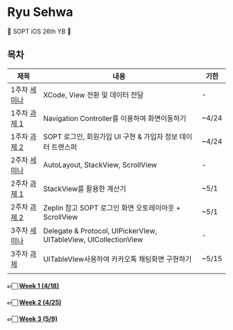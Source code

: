 # Ryu Sehwa

🌸 SOPT iOS 26th YB 🌸



## 목차

| 제목                                                         | 내용                                                         | 기한  |
| ------------------------------------------------------------ | ------------------------------------------------------------ | ----- |
| 1주차 [세미나](https://github.com/26th-SOPT-iOS/RyuSeHwa/tree/master/1st_Seminar) | XCode, View 전환 및 데이터 전달                              | -     |
| 1주차 [과제 1](https://github.com/26th-SOPT-iOS/RyuSeHwa/tree/master/1st_Assignment_Navigation) | Navigation Controller를 이용하여 화면이동하기                | ~4/24 |
| 1주차 [과제 2](https://github.com/26th-SOPT-iOS/RyuSeHwa/tree/master/1st_Assignment_Login) | SOPT 로그인, 회원가입 UI 구현 & 가입자 정보 데이터 트랜스퍼  | ~4/24 |
| 2주차 [세미나](https://github.com/26th-SOPT-iOS/RyuSeHwa/tree/master/2nd_Seminar) | AutoLayout, StackView, ScrollView                            | -     |
| 2주차 [과제 1](https://github.com/26th-SOPT-iOS/RyuSeHwa/tree/master/2nd_Assignment_Calculator) | StackView를 활용한 계산기                                    | ~5/1  |
| 2주차 [과제 2](https://github.com/26th-SOPT-iOS/RyuSeHwa/tree/master/2nd_Assignment_SOPTLogin) | Zeplin 참고 SOPT 로그인 화면 오토레이아웃 + ScrollView       | ~5/1  |
| 3주차 [세미나](https://github.com/26th-SOPT-iOS/RyuSeHwa/tree/master/3rd_Seminar) | Delegate & Protocol, UIPickerVIew, UITableView, UICollectionView | -     |
| 3주차 [과제](https://github.com/26th-SOPT-iOS/RyuSeHwa/tree/master/2nd_Assignment_SOPTLogin) | UITableVIew사용하여 카카오톡 채팅화면 구현하기               | ~5/15 |
|                                                              |                                                              |       |



#### 👉🏻 [Week 1 (4/18)](https://github.com/26th-SOPT-iOS/RyuSeHwa/blob/master/README/README_1.md)

#### 👉🏻 [Week 2 (4/25)](https://github.com/26th-SOPT-iOS/RyuSeHwa/blob/master/README/README_2.md)

#### 👉🏻 [Week 3 (5/9)](https://github.com/26th-SOPT-iOS/RyuSeHwa/blob/master/README/README_3.md)

